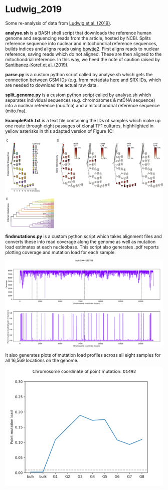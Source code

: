 # Ludwig_2019
 Some re-analysis of data from [Ludwig et al. (2019)](https://doi.org/10.1016/j.cell.2019.01.022).

**analyse.sh** is a BASH shell script that downloads the reference human genome and sequencing reads from the article, hosted by NCBI.  Splits reference sequence into nuclear and mitochondrial reference sequences, builds indices and aligns reads using [bowtie2](http://bowtie-bio.sourceforge.net/bowtie2/index.shtml).  First aligns reads to nuclear reference, saving reads which do not aligned.  These are then aligned to the mitochondrial reference.  In this way, we heed the note of caution raised by [Santibanez-Koref et al. (2019)](https://doi.org/10.1016/j.mito.2018.08.003).  

**parse.py** is a custom python script called by analyse.sh which gets the connection between GSM IDs (e.g. from metadata [here](https://www.ncbi.nlm.nih.gov/geo/query/acc.cgi?acc=GSE115218) and SRX IDs, which are needed to download the actual raw data.

**split_genome.py** is a custom python script called by analyse.sh which separates individual sequences (e.g. chromosomes & mtDNA sequence) into a nuclear reference (nuc.fna) and a mitochondrial reference sequence (mito.fna).

**ExamplePath.txt** is a text file containing the IDs of samples which make up one route through eight passages of clonal TF1 cultures, highhlighted in yellow asterisks in this adapted version of Figure 1C:

[<img src="reports/LudwigFigs.png">](https://doi.org/10.1016/j.cell.2019.01.022)

**findmutations.py** is a custom python script which takes alignment files and converts these into read coverage along the genome as well as mutation load estimates at each nucleobase.  This script also generates .pdf reports plotting coverage and mutation load for each sample.

<img src="reports/bulk_mutation_load.png">

It also generates plots of mutation load profiles across all eight samples for all 16,569 locations on the genome.

<img src="reports/01492.png">
